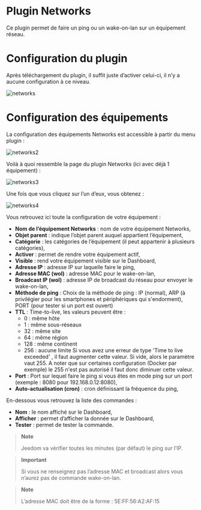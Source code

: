 # Plugin Networks

Ce plugin permet de faire un ping ou un wake-on-lan sur un équipement réseau.

# Configuration du plugin

Après téléchargement du plugin, il suffit juste d’activer celui-ci, il n’y a aucune configuration à ce niveau.

![networks](../images/networks.PNG)

# Configuration des équipements

La configuration des équipements Networks est accessible à partir du menu plugin :

![networks2](../images/networks2.PNG)

Voilà à quoi ressemble la page du plugin Networks (ici avec déjà 1 équipement) :

![networks3](../images/networks3.PNG)

Une fois que vous cliquez sur l’un d’eux, vous obtenez :

![networks4](../images/networks4.PNG)

Vous retrouvez ici toute la configuration de votre équipement :

-   **Nom de l’équipement Networks** : nom de votre équipement Networks,
-   **Objet parent** : indique l’objet parent auquel appartient l’équipement,
-   **Catégorie** : les catégories de l’équipement (il peut appartenir à plusieurs catégories),
-   **Activer** : permet de rendre votre équipement actif,
-   **Visible** : rend votre équipement visible sur le Dashboard,
-   **Adresse IP** : adresse IP sur laquelle faire le ping,
-   **Adresse MAC (wol)** : adresse MAC pour le wake-on-lan,
-   **Broadcast IP (wol)** : adresse IP de broadcast du réseau pour     envoyer le wake-on-lan,
-   **Méthode de ping** : Choix de la méthode de ping : IP (normal), ARP (à privilégier pour les smartphones et périphériques qui s'endorment), PORT (pour tester si un port est ouvert)
-   **TTL** : Time-to-live, les valeurs peuvent être :
    - 0 : même hôte
    - 1 : même sous-réseaux
    - 32 : même site
    - 64 : même région
    - 128 : même continent
    - 256 : aucune limite
    Si vous avez une erreur de type 'Time to live exceeded' , il faut augmenter cette valeur. Si vide, alors le paramètre vaut 255. A noter que sur certaines configuration (Docker par exemple) le 255 n'est pas autorisé il faut donc diminuer cette valeur.
-   **Port** : Port sur lequel faire le ping si vous êtes en mode ping sur un port (exemple : 8080 pour 192.168.0.12:8080),
-   **Auto-actualisation (cron)** : cron définissant la fréquence du ping,

En-dessous vous retrouvez la liste des commandes :

-   **Nom** : le nom affiché sur le Dashboard,
-   **Afficher** : permet d’afficher la donnée sur le Dashboard,
-   **Tester** : permet de tester la commande.

> **Note**
>
> Jeedom va vérifier toutes les minutes (par défaut) le ping sur l’IP.

> **Important**
>
> Si vous ne renseignez pas l’adresse MAC et broadcast alors vous n’aurez pas de commande wake-on-lan.

> **Note**
>
> L’adresse MAC doit être de la forme : 5E:FF:56:A2:AF:15
